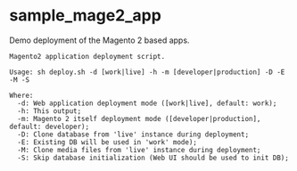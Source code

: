 # sample_mage2_app

Demo deployment of the Magento 2 based apps.

    Magento2 application deployment script.
    
    Usage: sh deploy.sh -d [work|live] -h -m [developer|production] -D -E -M -S
    
    Where:
      -d: Web application deployment mode ([work|live], default: work);
      -h: This output;
      -m: Magento 2 itself deployment mode ([developer|production], default: developer);
      -D: Clone database from 'live' instance during deployment;
      -E: Existing DB will be used in 'work' mode);
      -M: Clone media files from 'live' instance during deployment;
      -S: Skip database initialization (Web UI should be used to init DB);

